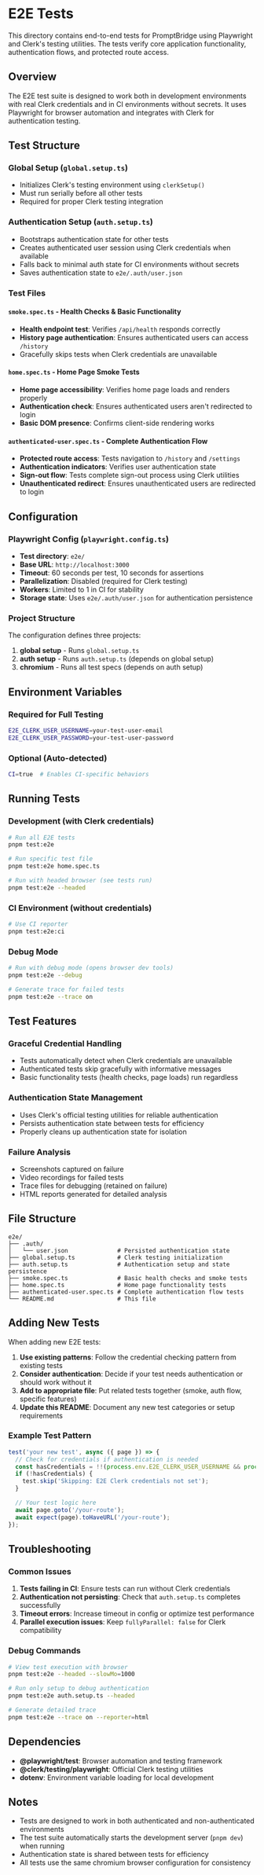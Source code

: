 # E2E Tests

This directory contains end-to-end tests for PromptBridge using Playwright and Clerk's testing utilities. The tests verify core application functionality, authentication flows, and protected route access.

## Overview

The E2E test suite is designed to work both in development environments with real Clerk credentials and in CI environments without secrets. It uses Playwright for browser automation and integrates with Clerk for authentication testing.

## Test Structure

### Global Setup (`global.setup.ts`)
- Initializes Clerk's testing environment using `clerkSetup()`
- Must run serially before all other tests
- Required for proper Clerk testing integration

### Authentication Setup (`auth.setup.ts`)
- Bootstraps authentication state for other tests
- Creates authenticated user session using Clerk credentials when available
- Falls back to minimal auth state for CI environments without secrets
- Saves authentication state to `e2e/.auth/user.json`

### Test Files

#### `smoke.spec.ts` - Health Checks & Basic Functionality
- **Health endpoint test**: Verifies `/api/health` responds correctly
- **History page authentication**: Ensures authenticated users can access `/history`
- Gracefully skips tests when Clerk credentials are unavailable

#### `home.spec.ts` - Home Page Smoke Tests  
- **Home page accessibility**: Verifies home page loads and renders properly
- **Authentication check**: Ensures authenticated users aren't redirected to login
- **Basic DOM presence**: Confirms client-side rendering works

#### `authenticated-user.spec.ts` - Complete Authentication Flow
- **Protected route access**: Tests navigation to `/history` and `/settings`
- **Authentication indicators**: Verifies user authentication state
- **Sign-out flow**: Tests complete sign-out process using Clerk utilities
- **Unauthenticated redirect**: Ensures unauthenticated users are redirected to login

## Configuration

### Playwright Config (`playwright.config.ts`)
- **Test directory**: `e2e/`
- **Base URL**: `http://localhost:3000`
- **Timeout**: 60 seconds per test, 10 seconds for assertions
- **Parallelization**: Disabled (required for Clerk testing)
- **Workers**: Limited to 1 in CI for stability
- **Storage state**: Uses `e2e/.auth/user.json` for authentication persistence

### Project Structure
The configuration defines three projects:
1. **global setup** - Runs `global.setup.ts`
2. **auth setup** - Runs `auth.setup.ts` (depends on global setup)
3. **chromium** - Runs all test specs (depends on auth setup)

## Environment Variables

### Required for Full Testing
```bash
E2E_CLERK_USER_USERNAME=your-test-user-email
E2E_CLERK_USER_PASSWORD=your-test-user-password
```

### Optional (Auto-detected)
```bash
CI=true  # Enables CI-specific behaviors
```

## Running Tests

### Development (with Clerk credentials)
```bash
# Run all E2E tests
pnpm test:e2e

# Run specific test file
pnpm test:e2e home.spec.ts

# Run with headed browser (see tests run)
pnpm test:e2e --headed
```

### CI Environment (without credentials)
```bash
# Use CI reporter
pnpm test:e2e:ci
```

### Debug Mode
```bash
# Run with debug mode (opens browser dev tools)
pnpm test:e2e --debug

# Generate trace for failed tests
pnpm test:e2e --trace on
```

## Test Features

### Graceful Credential Handling
- Tests automatically detect when Clerk credentials are unavailable
- Authenticated tests skip gracefully with informative messages
- Basic functionality tests (health checks, page loads) run regardless

### Authentication State Management
- Uses Clerk's official testing utilities for reliable authentication
- Persists authentication state between tests for efficiency
- Properly cleans up authentication state for isolation

### Failure Analysis
- Screenshots captured on failure
- Video recordings for failed tests
- Trace files for debugging (retained on failure)
- HTML reports generated for detailed analysis

## File Structure

```
e2e/
├── .auth/
│   └── user.json              # Persisted authentication state
├── global.setup.ts            # Clerk testing initialization
├── auth.setup.ts              # Authentication setup and state persistence
├── smoke.spec.ts              # Basic health checks and smoke tests
├── home.spec.ts               # Home page functionality tests
├── authenticated-user.spec.ts # Complete authentication flow tests
└── README.md                  # This file
```

## Adding New Tests

When adding new E2E tests:

1. **Use existing patterns**: Follow the credential checking pattern from existing tests
2. **Consider authentication**: Decide if your test needs authentication or should work without it
3. **Add to appropriate file**: Put related tests together (smoke, auth flow, specific features)
4. **Update this README**: Document any new test categories or setup requirements

### Example Test Pattern

```typescript
test('your new test', async ({ page }) => {
  // Check for credentials if authentication is needed
  const hasCredentials = !!(process.env.E2E_CLERK_USER_USERNAME && process.env.E2E_CLERK_USER_PASSWORD);
  if (!hasCredentials) {
    test.skip('Skipping: E2E Clerk credentials not set');
  }

  // Your test logic here
  await page.goto('/your-route');
  await expect(page).toHaveURL('/your-route');
});
```

## Troubleshooting

### Common Issues

1. **Tests failing in CI**: Ensure tests can run without Clerk credentials
2. **Authentication not persisting**: Check that `auth.setup.ts` completes successfully
3. **Timeout errors**: Increase timeout in config or optimize test performance
4. **Parallel execution issues**: Keep `fullyParallel: false` for Clerk compatibility

### Debug Commands

```bash
# View test execution with browser
pnpm test:e2e --headed --slowMo=1000

# Run only setup to debug authentication
pnpm test:e2e auth.setup.ts --headed

# Generate detailed trace
pnpm test:e2e --trace on --reporter=html
```

## Dependencies

- **@playwright/test**: Browser automation and testing framework
- **@clerk/testing/playwright**: Official Clerk testing utilities
- **dotenv**: Environment variable loading for local development

## Notes

- Tests are designed to work in both authenticated and non-authenticated environments
- The test suite automatically starts the development server (`pnpm dev`) when running
- Authentication state is shared between tests for efficiency
- All tests use the same chromium browser configuration for consistency
